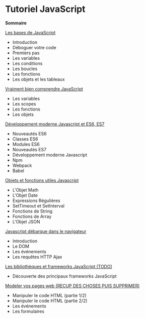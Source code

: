 # Tutoriel JavaScript

**Sommaire**

[Les bases de JavaScript](diapos/lesBasesDeJavaScript.md)
- Introduction
- Déboguer votre code
- Premiers pas
- Les variables
- Les conditions
- Les boucles
- Les fonctions
- Les objets et les tableaux

[Vraiment bien comprendre JavaScript](diapos/vraimentBienComprendreJavaScript.md)
- Les variables
- Les scopes
- Les fonctions
- Les objets

[Développement moderne Javascript et ES6, ES7](diapos/developpementModerneJavascript.md)
- Nouveautés ES6
- Classes ES6
- Modules ES6
- Nouveautés ES7
- Développement moderne Javascript
- Npm
- Webpack
- Babel

[Objets et fonctions utiles Javascript](diapos/objetsEtFonctionsUtilesJavascript.md)
- L'Objet Math
- L'Objet Date
- Expressions Régulières
- SetTimeout et SetInterval
- Fonctions de String
- Fonctions de Array
- L'Objet JSON


[Javascript débarque dans le navigateur](diapos/javascriptDebarqueDansLeNavigateur.md)
- Introduction
- Le DOM
- Les événements
- Les requêtes HTTP Ajax

[Les bibliothèques et frameworks JavaScript (TODO)](diapos/frameworksJavascript.md)
- Découverte des principaux frameworks JavaScript


[Modeler vos pages web (RECUP DES CHOSES PUIS SUPPRIMER)](diapos/modelerVosPagesWeb.md)
- Manipuler le code HTML (partie 1/2)
- Manipuler le code HTML (partie 2/2)
- Les événements
- Les formulaires

